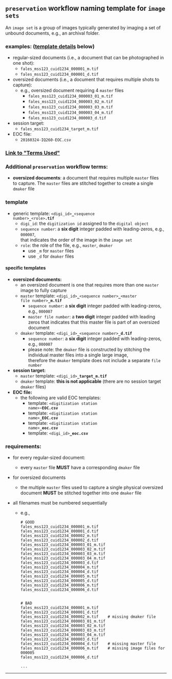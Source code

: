 ## `preservation` workflow naming template for `image sets`

An `image set` is a group of images typically generated by imaging a set of unbound documents, e.g., an archival folder.

### examples: ([template details](#template) below)
  * regular-sized documents (i.e., a document that can be photographed in one shot):
    * `fales_mss123_cuid1234_000001_m.tif`
    * `fales_mss123_cuid1234_000001_d.tif`
  * oversized documents (i.e., a document that requires multiple shots to capture):
    * e.g., oversized document requiring 4 `master` files
      * `fales_mss123_cuid1234_000003_01_m.tif`
      * `fales_mss123_cuid1234_000003_02_m.tif`
      * `fales_mss123_cuid1234_000003_03_m.tif`
      * `fales_mss123_cuid1234_000003_04_m.tif`
      * `fales_mss123_cuid1234_000003_d.tif`
  * session target:
    * `fales_mss123_cuid1234_target_m.tif`
  * EOC file:
    * `20160324-IQ260-EOC.csv`


### [Link to "Terms Used"](./README.md#terms-used)
### Additional `preservation` workflow terms:
  * **oversized documents**: a document that requires multiple `master` files  
    to capture. The `master` files are stitched together to create a single `dmaker` file  

  ### template
  * generic template: <code>&lt;digi_id&gt;<b>\_</b>&lt;sequence number&gt;<b>\_</b>&lt;role&gt;<b>.tif</b></code>
    * `digi_id`: the `digitization id` assigned to the `digital object`
    * `sequence number`: a **six digit** integer padded with leading-zeros, e.g., `000007`,  
    that indicates the order of the image in the `image set`
    * `role`: the role of the file, e.g., `master`, `dmaker`
      * use `_m` for `master` files
      * use `_d` for `dmaker` files

#### specific templates
* **oversized documents:**
    * an oversized document is one that requires more than one `master` image to fully capture 
    * `master` template: <code>&lt;digi_id&gt;<b>\_</b>&lt;sequence number&gt;<b>\_</b>&lt;master file number&gt;<b>\_m.tif</b></code>
      * `sequence number`: a **six digit** integer padded with leading-zeros, e.g., `000007`  
      * `master file number`: a **two digit** integer padded with leading zeros that indicates that this master file is part of an oversized document
    * `dmaker` template: <code>&lt;digi_id&gt;<b>\_</b>&lt;sequence number&gt;<b>\_d.tif</b></code>
      * `sequence number`: a **six digit** integer padded with leading-zeros, e.g., `000007`  
      * please note: the `dmaker` file is constructed by stitching the individual master files into a single large image,  
        therefore the `dmaker` template does not include a separate `file number` 
* **session target:**
  * `master` template: <code>&lt;digi_id&gt;<b>\_target_m.tif</b></code>
  * `dmaker` template: **this is not applicable** (there are no session target `dmaker` files)
* **EOC file:**
  * the following are valid EOC templates:
    * template: <code>&lt;digitization station name&gt;<b>\-EOC.csv</b></code>
    * template: <code>&lt;digitization station name&gt;<b>_EOC.csv</b></code>
    * template: <code>&lt;digitization station name&gt;<b>_eoc.csv</b></code>
    * template: <code>&lt;digi_id&gt;<b>_eoc.csv</b></code>

### requirements:
* for every regular-sized document:
  * every `master` file **MUST** have a corresponding `dmaker` file
* for oversized documents
  * the multiple `master` files used to capture a single physical oversized document
    **MUST** be stitched together into one `dmaker` file

* all filenames must be numbered sequentially
    * e.g., 
      ```
      # GOOD
      fales_mss123_cuid1234_000001_m.tif
      fales_mss123_cuid1234_000001_d.tif
      fales_mss123_cuid1234_000002_m.tif
      fales_mss123_cuid1234_000002_d.tif
      fales_mss123_cuid1234_000003_01_m.tif
      fales_mss123_cuid1234_000003_02_m.tif
      fales_mss123_cuid1234_000003_03_m.tif
      fales_mss123_cuid1234_000003_04_m.tif
      fales_mss123_cuid1234_000003_d.tif    
      fales_mss123_cuid1234_000004_m.tif
      fales_mss123_cuid1234_000004_d.tif
      fales_mss123_cuid1234_000005_m.tif
      fales_mss123_cuid1234_000005_d.tif
      fales_mss123_cuid1234_000006_m.tif
      fales_mss123_cuid1234_000006_d.tif
                  

      # BAD 
      fales_mss123_cuid1234_000001_m.tif
      fales_mss123_cuid1234_000001_d.tif
      fales_mss123_cuid1234_000002_m.tif    # missing dmaker file
      fales_mss123_cuid1234_000003_01_m.tif
      fales_mss123_cuid1234_000003_02_m.tif
      fales_mss123_cuid1234_000003_03_m.tif
      fales_mss123_cuid1234_000003_04_m.tif
      fales_mss123_cuid1234_000003_d.tif
      fales_mss123_cuid1234_000004_d.tif    # missing master file
      fales_mss123_cuid1234_000006_m.tif    # missing image files for 000005
      fales_mss123_cuid1234_000006_d.tif
      
      ...
      ```

---
